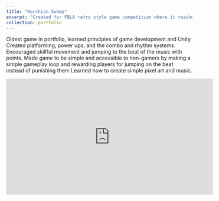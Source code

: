 ```yaml
---
title: "Harshian Swamp"
excerpt: "Created for FBLA retro style game competition where it reached the national level and placed in the top ten out of over 100 competitiors. 2D rhythm platformer inspired by Pac-Man.<br/><img src='/images/500x300.png'>"
collection: portfolio
---
```


Oldest game in portfolio, learned principles of game development and Unity
Created platforming, power ups, and the combo and rhythm systems. Encouraged skillful movement and jumping to the beat of the music with points.
Made game to be simple and accessible to non-gamers by making a simple gameplay loop and rewarding players for jumping on the beat instead of punishing them
Learned how to create simple pixel art and music.

<iframe width="560" height="315" src="https://youtu.be/GtE0A4fzhTQ" frameborder="0" allowfullscreen></iframe>

<!-- <video width="320" height="240" controls>
  <source src="files/SwampGame.mp4" type="video/mp4">
  Your browser does not support the video tag.
</video> -->

